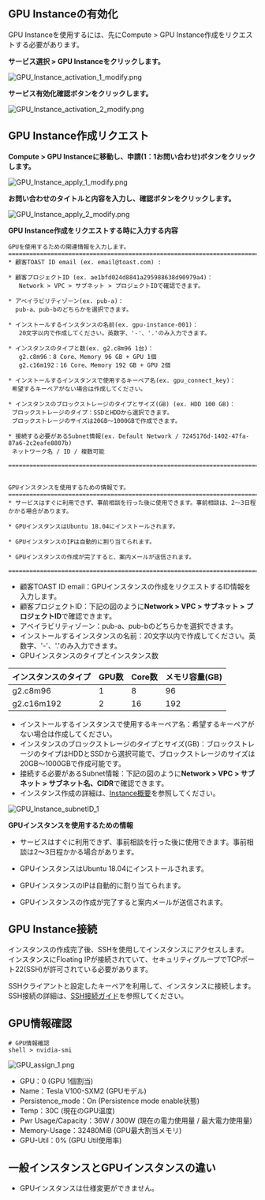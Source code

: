 ﻿

## GPU Instanceの有効化

GPU Instanceを使用するには、先にCompute > GPU Instance作成をリクエストする必要があります。

**サービス選択 > GPU Instanceをクリックします。**

![GPU_Instance_activation_1_modify.png](http://static.toastoven.net/prod_gpu/GPU_Instance_activation_1_modify.png)  

**サービス有効化確認ボタンをクリックします。**

![GPU_Instance_activation_2_modify.png](http://static.toastoven.net/prod_gpu/GPU_Instance_activation_2_modify.png)



## GPU Instance作成リクエスト

**Compute > GPU Instanceに移動し、申請(1：1お問い合わせ)ボタンをクリックします。**

![GPU_Instance_apply_1_modify.png](http://static.toastoven.net/prod_gpu/GPU_Instance_apply_1_modify.png)


**お問い合わせのタイトルと内容を入力し、確認ボタンをクリックします。**

![GPU_Instance_apply_2_modify.png](http://static.toastoven.net/prod_gpu/GPU_Instance_apply_2_modify.png)


**GPU Instance作成をリクエストする時に入力する内容**

```
GPUを使用するための関連情報を入力します。
=============================================================================
* 顧客TOAST ID email (ex. email@toast.com) :

* 顧客プロジェクトID (ex. ae1bfd024d8841a295988638d90979a4)：
   Network > VPC > サブネット > プロジェクトIDで確認できます。

* アベイラビリティゾーン(ex. pub-a)：
  pub-a、pub-bのどちらかを選択できます。

* インストールするインスタンスの名前(ex. gpu-instance-001)：
   20文字以内で作成してください。英数字、'-'、'.'のみ入力できます。

* インスタンスのタイプと数(ex. g2.c8m96 1台)：
   g2.c8m96：8 Core、Memory 96 GB + GPU 1個
   g2.c16m192：16 Core、Memory 192 GB + GPU 2個

* インストールするインスタンスで使用するキーペア名(ex. gpu_connect_key)：
 希望するキーペアがない場合は作成してください。

* インスタンスのブロックストレージのタイプとサイズ(GB) (ex. HDD 100 GB)：
 ブロックストレージのタイプ：SSDとHDDから選択できます。
 ブロックストレージのサイズは20GB～1000GBで作成できます。

* 接続する必要があるSubnet情報(ex. Default Network / 7245176d-1402-47fa-87a6-2c2eafe8807b)
 ネットワーク名 / ID / 複数可能

=============================================================================


GPUインスタンスを使用するための情報です。
=============================================================================
* サービスはすぐに利用できず、事前相談を行った後に使用できます。事前相談は、2～3日程かかる場合があります。

* GPUインスタンスはUbuntu 18.04にインストールされます。

* GPUインスタンスのIPは自動的に割り当てられます。

* GPUインスタンスの作成が完了すると、案内メールが送信されます。

=============================================================================
```

* 顧客TOAST ID email：GPUインスタンスの作成をリクエストするID情報を入力します。
* 顧客プロジェクトID：下記の図のように**Network > VPC > サブネット > プロジェクトID**で確認できます。
* アベイラビリティゾーン：pub-a、pub-bのどちらかを選択できます。
* インストールするインスタンスの名前：20文字以内で作成してください。英数字、'-'、'.'のみ入力できます。
* GPUインスタンスのタイプとインスタンス数

| インスタンスのタイプ | GPU数 | Core数 | メモリ容量(GB) |
| --- | --- | --- | --- |
| g2.c8m96 | 1 | 8 | 96 |
| g2.c16m192 | 2 | 16 | 192 |

* インストールするインスタンスで使用するキーペア名：希望するキーペアがない場合は作成してください。
* インスタンスのブロックストレージのタイプとサイズ(GB)：ブロックストレージのタイプはHDDとSSDから選択可能で、ブロックストレージのサイズは20GB～1000GBで作成可能です。
* 接続する必要があるSubnet情報：下記の図のように**Network > VPC > サブネット > サブネット名、CIDR**で確認できます。
* インスタンス作成の詳細は、[Instance概要](http://docs.toast.com/ko/Compute/Instance/ko/overview/)を参照してください。


![GPU_Instance_subnetID_1](http://static.toastoven.net/prod_gpu/GPU_Instance_subnetID_1.png)


**GPUインスタンスを使用するための情報**

* サービスはすぐに利用できず、事前相談を行った後に使用できます。事前相談は2～3日程かかる場合があります。

* GPUインスタンスはUbuntu 18.04にインストールされます。

* GPUインスタンスのIPは自動的に割り当てられます。

* GPUインスタンスの作成が完了すると案内メールが送信されます。


## GPU Instance接続

インスタンスの作成完了後、SSHを使用してインスタンスにアクセスします。
インスタンスにFloating IPが接続されていて、セキュリティグループでTCPポート22(SSH)が許可されている必要があります。

SSHクライアントと設定したキーペアを利用して、インスタンスに接続します。
SSH接続の詳細は、[SSH接続ガイド](https://docs.toast.com/ko/Compute/Instance/ko/overview/#linux)を参照してください。



## GPU情報確認

```
# GPU情報確認
shell > nvidia-smi
```

![GPU_assign_1.png](http://static.toastoven.net/prod_gpu/GPU_assign_1.png)


* GPU：0 (GPU 1個割当)
* Name：Tesla V100-SXM2 (GPUモデル)
* Persistence_mode：On (Persistence mode enable状態)
* Temp：30C (現在のGPU温度)
* Pwr Usage/Capacity：36W / 300W (現在の電力使用量 / 最大電力使用量)
* Memory-Usage：32480MiB (GPU最大割当メモリ)
* GPU-Util：0% (GPU Util使用率)

## 一般インスタンスとGPUインスタンスの違い

* GPUインスタンスは仕様変更ができません。

